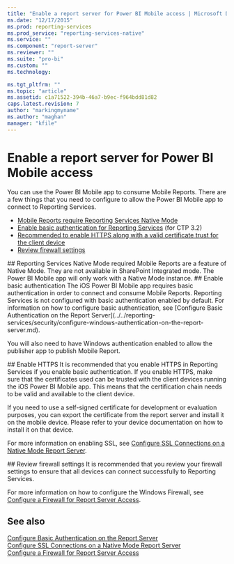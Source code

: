 ```yaml
---
title: "Enable a report server for Power BI Mobile access | Microsoft Docs"
ms.date: "12/17/2015"
ms.prod: reporting-services
ms.prod_service: "reporting-services-native"
ms.service: ""
ms.component: "report-server"
ms.reviewer: ""
ms.suite: "pro-bi"
ms.custom: ""
ms.technology: 

ms.tgt_pltfrm: ""
ms.topic: "article"
ms.assetid: c1a71522-394b-46a7-b9ec-f964bdd81d82
caps.latest.revision: 7
author: "markingmyname"
ms.author: "maghan"
manager: "kfile"
---
```

# Enable a report server for Power BI Mobile access
You can use the Power BI Mobile app to consume Mobile Reports. There are a few things that you need to configure to allow the Power BI Mobile app to connect to Reporting Services.  
  
-   [Mobile Reports require Reporting Services Native Mode](#nativemode)  
-   [Enable basic authentication for Reporting Services](#basicauth) (for CTP 3.2)  
-   [Recommended to enable HTTPS along with a valid certificate trust for the client device](#https)  
-   [Review firewall settings](#firewall)  
  
<a name="nativemode"/>  
## Reporting Services Native Mode required  
Mobile Reports are a feature of Native Mode. They are not available in SharePoint Integrated mode. The Power BI Mobile app will only work with a Native Mode instance.  
  
<a name="basicauth"/>  
## Enable basic authentication  
The iOS Power BI Mobile app requires basic authentication in order to connect and consume Mobile Reports. Reporting Services is not configured with basic authentication enabled by default. For information on how to configure basic authentication, see [Configure Basic Authentication on the Report Server](../../reporting-services/security/configure-windows-authentication-on-the-report-server.md).  
  
You will also need to have Windows authentication enabled to allow the publisher app to publish Mobile Report.  
  
<a name="https"/>  
## Enable HTTPS  
It is recommended that you enable HTTPS in Reporting Services if you enable basic authentication. If you enable HTTPS, make sure that the certificates used can be trusted with the client devices running the iOS Power BI Mobile app. This means that the certification chain needs to be valid and available to the client device.  
  
If you need to use a self-signed certificate for development or evaluation purposes, you can export the certificate from the report server and install it on the mobile device. Please refer to your device documentation on how to install it on that device.  
  
For more information on enabling SSL, see [Configure SSL Connections on a Native Mode Report Server](../../reporting-services/security/configure-ssl-connections-on-a-native-mode-report-server.md).  
  
<a name="firewall"/>  
## Review firewall settings  
It is recommended that you review your firewall settings to ensure that all devices can connect successfully to Reporting Services.   
  
For more information on how to configure the Windows Firewall, see [Configure a Firewall for Report Server Access](../../reporting-services/report-server/configure-a-firewall-for-report-server-access.md).  
  
## See also  
  
[Configure Basic Authentication on the Report Server](../../reporting-services/security/configure-windows-authentication-on-the-report-server.md)  
[Configure SSL Connections on a Native Mode Report Server](../../reporting-services/security/configure-ssl-connections-on-a-native-mode-report-server.md)  
[Configure a Firewall for Report Server Access](../../reporting-services/report-server/configure-a-firewall-for-report-server-access.md)  
  
  
  
  
  
  

